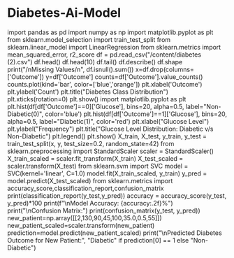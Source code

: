 # Diabetes-Ai-Model
import pandas as pd
import numpy as np
import matplotlib.pyplot as plt
from sklearn.model_selection import train_test_split
from sklearn.linear_model import LinearRegression
from sklearn.metrics import mean_squared_error, r2_score
df = pd.read_csv("/content/diabetes (2).csv")
df.head()
df.head(10)
df.tail()
df.describe()
df.shape
print("/nMissing Values/n", df.isnull().sum())
x=df.drop(columns=['Outcome'])
y=df['Outcome']
counts=df['Outcome'].value_counts()
counts.plot(kind='bar', color=['blue','orange'])
plt.xlabel('Outcome')
plt.ylabel('Count')
plt.title("Diabetes Class Distribution")
plt.xticks(rotation=0)
plt.show()
import matplotlib.pyplot as plt
plt.hist(df[df['Outcome']==0]['Glucose'], bins=20, alpha=0.5, label="Non-Diabetic(0)", color='blue')
plt.hist(df[df['Outcome']==1]['Glucose'], bins=20, alpha=0.5, label="Diabetic(1)", color='red')
plt.xlabel("Glucose Level")
plt.ylabel("Frequency")
plt.title("Glucose Level Distribution: Diabetic v/s Non-Diabetic")
plt.legend()
plt.show()
X_train, X_test, y_train, y_test = train_test_split(x, y, test_size=0.2, random_state=42)
from sklearn.preprocessing import StandardScaler
scaler = StandardScaler()
X_train_scaled = scaler.fit_transform(X_train)
X_test_scaled = scaler.transform(X_test)
from sklearn.svm import SVC
model = SVC(kernel='linear', C=1.0)
model.fit(X_train_scaled, y_train)
y_pred = model.predict(X_test_scaled)
from sklearn.metrics import accuracy_score,classification_report,confusion_matrix
print(classification_report(y_test,y_pred))
accuracy = accuracy_score(y_test, y_pred)*100
print(f"\nModel Accuracy: {accuracy:.2f}%")
print("\nConfusion Matrix:")
print(confusion_matrix(y_test, y_pred))
new_patient=np.array([[2,130,90,45,100,35.0,0.5,55]])
new_patient_scaled=scaler.transform(new_patient)
prediction=model.predict(new_patient_scaled)
print("\nPredicted Diabetes Outcome for New Patient:", "Diabetic"
    if prediction[0] == 1
      else
      "Non-Diabetic")
